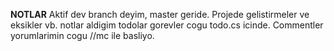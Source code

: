 ******NOTLAR******
Aktif dev branch deyim, master geride.
Projede gelistirmeler ve eksikler vb. notlar aldigim todolar gorevler cogu todo.cs icinde. 
Commentler yorumlarimin cogu //mc ile basliyo.
